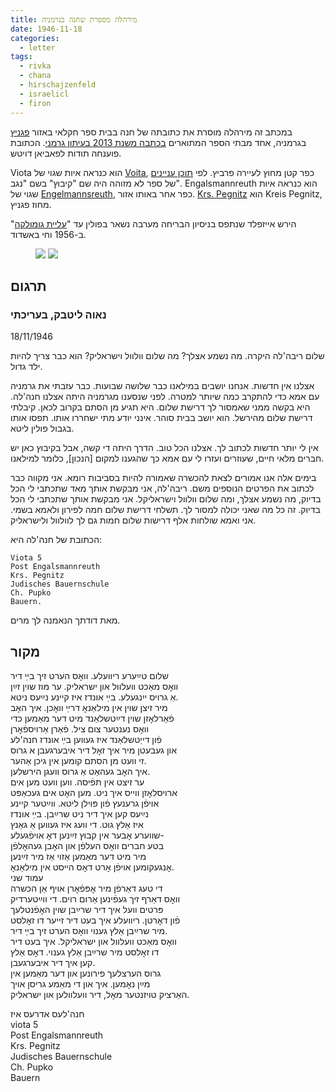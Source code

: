 ```yaml
---
title: מירהלה מספרת שחנה בגרמניה
date: 1946-11-18
categories:
  - letter
tags:
  - rivka
  - chana
  - hirschajzenfeld
  - israelicl
  - firon
---
```


במכתב זה מירהלה מוסרת את כתובתה של חנה
בבית ספר חקלאי באזור [פגניץ](https://de.wikipedia.org/wiki/Landkreis_Pegnitz) בגרמניה,
אחד מבתי הספר המתוארים [בכתבה משנת 2013 בעיתון גרמני](https://www.kurier.de/inhalt.viele-holocaust-ueberlebende-bereiteten-sich-im-landkreis-auf-neues-leben-vor.5c77da6b-806a-4d08-8dc3-8111fe6fa485.html).
הכתובת פוענחה תודות לפאביאן דויטש.

Viota הוא כנראה איות שגוי של [Voita](https://www.google.com/maps/place/Voita,+95473+Prebitz,+Germany/@49.8231968,11.7062932,17z/data=!4m5!3m4!1s0x47a1b758a8978329:0xa1db72b60146a90!8m2!3d49.8230527!4d11.7082632), כפר קטן מחוץ לעיירה פרביץ.
לפי [תוכן עניינים](https://www.antogo-verlag.de/pdfs/Inhalt_DP-Buch.pdf) של ספר לא מזוהה היה שם "קיבוץ" בשם "נגב".
Engalsmannreuth הוא כנראה איות שגוי של [Engelmannsreuth](https://en.wikipedia.org/wiki/Engelmannsreuth), כפר אחר באותו אזור.
[Krs. Pegnitz](https://en.wikipedia.org/wiki/Pegnitz_(town)) הוא Kreis Pegnitz, מחוז פגניץ.


הירש אייזפלד שנתפס בניסיון הבריחה מערבה נשאר בפולין עד "[עליית גומולקה](https://he.wikipedia.org/wiki/%D7%A2%D7%9C%D7%99%D7%99%D7%AA_%D7%92%D7%95%D7%9E%D7%95%D7%9C%D7%A7%D7%94)" ב-1956 וחי באשדוד.

<figure class="half">
    <a  href="/pupko-papers/assets/images/1946-11-18-miriam-1.jpg">
    <img src="/pupko-papers/assets/images/1946-11-18-miriam-1.jpg"></a>
    <a  href="/pupko-papers/assets/images/1946-11-18-miriam-2.jpg">
    <img src="/pupko-papers/assets/images/1946-11-18-miriam-2.jpg"></a>
</figure>

## תרגום
### נאוה ליטבק, בעריכתי

18/11/1946

שלום ריבה'לה היקרה. מה נשמע אצלך?
מה שלום וולוול וישראליק? הוא כבר צריך להיות ילד גדול.

אצלנו אין חדשות. אנחנו יושבים במילאנו כבר שלושה שבועות. כבר עזבתי את גרמניה עם אמא
כדי להתקרב כמה שיותר למטרה. לפני שנסענו מגרמניה היתה אצלנו חנה'לה. היא בקשה ממני
שאמסור לך דרישת שלום. היא תגיע מן הסתם בקרוב לכאן.
קיבלתי דרישת שלום מהירשל. הוא יושב בבית סוהר. אינני יודע מתי ישחררו אותו. תפסו אותו בגבול
פולין ליטא.

אין לי יותר חדשות לכתוב לך. אצלנו הכל טוב. הדרך היתה די קשה, אבל בקיבוץ כאן יש חברים
מלאי חיים, שעוזרים ועזרו לי עם אמא כך שהגענו למקום [הנכון], כלומר למילאנו.

בימים אלה אנו אמורים לצאת להכשרה שאמורה להיות בסביבות רומא. אני מקווה כבר לכתוב את
הפרטים הנוספים משם. ריבה'לה, אני מבקשת אותך מאד שתכתבי לי הכל בדיוק, מה נשמע אצלך,
ומה שלום וולוול וישראליקל. אני מבקשת אותך שתכתבי לי הכל בדיוק. זה כל מה שאני יכולה למסור
לך.
תשלחי דרישת שלום חמה לפירון ולאמא בשמי. אני ואמא שולחות אלף דרישות שלום חמות גם לך
לוולוול ולישראליק.

הכתובת של חנה'לה היא:

    Viota 5
    Post Engalsmannreuth
    Krs. Pegnitz
    Judisches Bauernschule
    Ch. Pupko
    Bauern.

מאת דודתך הנאמנה לך מרים.

## מקור

שלום טײַערע ריוועלע. וואׇס הערט זיך בײַ דיר   
וואׇס מאַכט  וועלוול און ישראליק. ער מוז שוין זײַן  
אַ גרויס ייִנגעלע. בײַ אונדז איז קיינע נײַעס ניטא.  
מיר זיצן שוין אין מילאַנאׇ דרײַ וואׇכן. איך האׇב  
 פֿאַרלאׇזן שוין דײַטשלאַנד מיט דער מאַמען כדי  
וואׇס נענטער צום ציל. פֿאַרן אַרויספֿאׇרן  
פֿון דייַטשלאַנד איז געווען בײַ אונדז חנה'לע  
און געבעטן מיר איך זאׇל דיר איבערגעבן א גרוס  
זי וועט מן הסתם קומען אין גיכן אַהער.  
איך האׇב געהאַט אַ גרוס וועגן הירשלען.  
ער זיצט אין תפֿיסה. ווען וועט מען אים  
ארויסלאׇזן ווייס איך ניט. מען האׇט אים געכאַפּט  
אויפֿן גרענעץ פֿון פּוילן ליטא. ווײַטער קיינע  
נײַעס קען איך דיר ניט שרײַבן. בײַ אונדז  
איז אַלץ גוט. די וועג איז געווען אַ גאַנץ  
שווערע אׇבער אין קבוץ זײַנען דאׇ אויפֿגעלע-  
בטע חברים וואׇס העלפֿן און האׇבן געהאׇלפֿן  
מיר מיט דער מאַמען אַזוי אַז מיר זײַנען  
אׇנגעקומען אויפֿן אׇרט דאׇס הײסט אין מילאַנאׇ.  
עמוד שני  
די טעג דאַרפֿן מיר אׇפּפֿאׇרן אויף אַן הכשרה  
וואׇס דאַרף זיך געפֿינען אַרום רוים. די ווײַטערדיק  
פּרטים וועל איך דיר שרײַבן שוין האׇפֿנטלעך  
פֿון דאׇרטן. ריוועלע איך בעט דיר זייער דו זאׇלסט  
מיר שרײַבן אַלץ גענוי וואׇס הערט זיך בײַ דיר.  
וואׇס מאַכט וועלוול און ישראליקל. איך בעט דיר   
דו זאׇלסט מיר שרײַבן אַלץ גענוי. דאׇס אַלץ  
קען איך דיר איבערגעבן.  
גרוס הערצלעך פירונען און דער מאַמען אין  
מײַן נאׇמען. איך און די מאַמע גריסן אויך   
האַרציק טויזנטער מאׇל, דיר וועלוולען און ישראליק.  

חנה'לעס אדרעס איז  
viota 5  
Post Engalsmannreuth  
Krs. Pegnitz  
Judisches Bauernschule  
Ch. Pupko  
Bauern  
